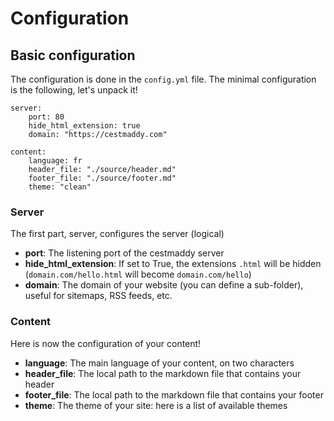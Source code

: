 # Configuration
## Basic configuration

The configuration is done in the `config.yml` file. The minimal configuration is the following, let's unpack it!

    server:
        port: 80
        hide_html_extension: true
        domain: "https://cestmaddy.com"

    content:
        language: fr
        header_file: "./source/header.md"
        footer_file: "./source/footer.md"
        theme: "clean"

### Server
The first part, server, configures the server (logical)

- **port**: The listening port of the cestmaddy server
- **hide_html_extension**: If set to True, the extensions `.html` will be hidden (`domain.com/hello.html` will become `domain.com/hello`)
- **domain**: The domain of your website (you can define a sub-folder), useful for sitemaps, RSS feeds, etc.

### Content
Here is now the configuration of your content!

- **language**: The main language of your content, on two characters
- **header_file**: The local path to the markdown file that contains your header
- **footer_file**: The local path to the markdown file that contains your footer
- **theme**: The theme of your site: here is a list of available themes